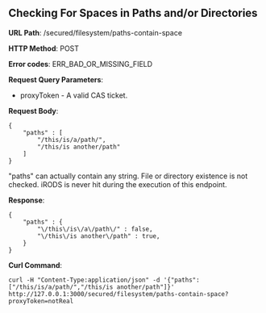 Checking For Spaces in Paths and/or Directories
-----------------------------------------------

__URL Path__: /secured/filesystem/paths-contain-space

__HTTP Method__: POST

__Error codes__: ERR_BAD_OR_MISSING_FIELD

__Request Query Parameters__:

* proxyToken - A valid CAS ticket.

__Request Body__:

    {
        "paths" : [
            "/this/is/a/path/",
            "/this/is another/path"
        ]
    }

"paths" can actually contain any string. File or directory existence is not checked. iRODS is never hit during the execution of this endpoint.

__Response__:

    {
        "paths" : {
            "\/this\/is\/a\/path\/" : false,
            "\/this\/is another\/path" : true,
        }
    }

__Curl Command__:

    curl -H "Content-Type:application/json" -d '{"paths":["/this/is/a/path/","/this/is another/path"]}' http://127.0.0.1:3000/secured/filesystem/paths-contain-space?proxyToken=notReal
